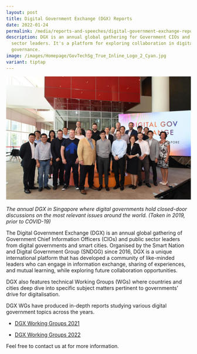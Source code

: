 ```yaml
---
layout: post
title: Digital Government Exchange (DGX) Reports
date: 2022-01-24
permalink: /media/reports-and-speeches/digital-government-exchange-reports/
description: DGX is an annual global gathering for Government CIOs and public
  sector leaders. It's a platform for exploring collaboration in digital
  governance.
image: /images/Homepage/GovTechSg_True_Inline_Logo_2_Cyan.jpg
variant: tiptap
---
```

<div class="isomer-image-wrapper">
<img style="width: 100%" height="80%" width="80%" alt="The annual DGX in Singapore where digital governments hold closed-door discussions on the most relevant issues around the world." src="/images/media/corporate-publications/2016/01/dgx_2019_group_picture.png">
</div>
<p><em>The annual DGX in Singapore where digital governments hold closed-door discussions on the most relevant issues around the world. (Taken in 2019, prior to COVID-19)</em>
</p>
<p>The Digital Government Exchange (DGX) is an annual global gathering of
Government Chief Information Officers (CIOs) and public sector leaders
from digital governments and smart cities. Organised by the Smart Nation
and Digital Government Group (SNDGG) since 2016, DGX is a unique international
platform that has developed a community of like-minded leaders who can
engage in information exchange, sharing of experiences, and mutual learning,
while exploring future collaboration opportunities.</p>
<p>DGX also features technical Working Groups (WGs) where countries and cities
deep dive into specific subject matters pertinent to governments’ drive
for digitalisation.</p>
<p>DGX WGs have produced in-depth reports studying various digital government
topics across the years.</p>
<ul data-tight="true" class="tight">
<li>
<p><a href="https://www.developer.tech.gov.sg/our-digital-journey/digital-government-exchange/working-groups-2021?utm_source=corporatesite&amp;utm_medium=referral&amp;utm_campaign=dgxwg2021" rel="noopener noreferrer nofollow" target="_blank">DGX Working Groups 2021</a>
</p>
</li>
<li>
<p><a href="https://www.developer.tech.gov.sg/our-digital-journey/digital-government-exchange/working-groups-2022?utm_source=corporatesite&amp;utm_medium=referral&amp;utm_campaign=dgxwg2022" rel="noopener noreferrer nofollow" target="_blank">DGX Working Groups 2022</a>
</p>
</li>
</ul>
<p>Feel free to contact us at for more information.</p>
<p></p>